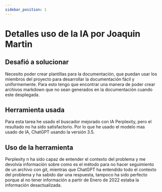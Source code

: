 ```yaml
---
sidebar_position: 1
---
```


# Detalles uso de la IA por Joaquin Martin

## Desafió a solucionar

Necesito poder crear plantillas para la documentación, que puedan usar los miembros del proyecto para desarrollar la documentación fácil y uniformemente.
Para esto tengo que encontrar una manera de poder crear archivos markdown que no sean generados en la documentación cuando este desplegada.

## Herramienta usada

Para esta tarea he usado el buscador mejorado con IA Perplexity, pero el resultado no ha sido satisfactorio. Por lo que he usado el modelo mas usado de IA, ChatGPT usando la versión 3.5.

## Uso de la herramienta 

Perplexity n ha sido capaz de entender el contexto del problema y me devolvía información sobre como es el método para no hacer seguimiento de un archivo con git, mientras que ChatGPT ha entendido todo el contexto del problema y ha sabido dar una respuesta, tampoco ha sido perfecto porque al no tener información a partir de Enero de 2022 estaba la información desactualizada.